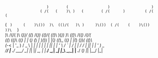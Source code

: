 
                                                                                             
                       )        (                  )                   )                     
                    ( /(   (    )\ )   (        ( /(      )         ( /(     (               
 (    `  )     (    )\())  )\  (()/(   )\ )     )\())  ( /(    (    )\())   ))\   `  )       
 )\   /(/(     )\  (_))/  ((_)  /(_)) (()/(    ((_)\   )(_))   )\  ((_)\   /((_)  /(/(       
((_) ((_)_\   ((_) | |_    (_) (_) _|  )(_))   | |(_) ((_)_   ((_) | |(_) (_))(  ((_)_\      
(_-< | '_ \) / _ \ |  _|   | |  |  _| | || |   | '_ \ / _` | / _|  | / /  | || | | '_ \)  _  
/__/ | .__/  \___/  \__|   |_|  |_|    \_, |   |_.__/ \__,_| \__|  |_\_\   \_,_| | .__/  (_) 
     |_|                               |__/                                      |_|         
